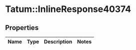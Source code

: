# Tatum::InlineResponse40374

## Properties
Name | Type | Description | Notes
------------ | ------------- | ------------- | -------------

